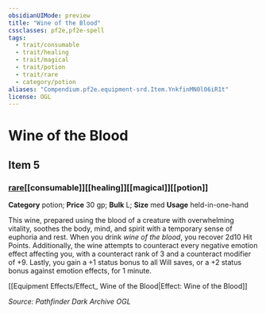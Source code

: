 ```yaml
---
obsidianUIMode: preview
title: "Wine of the Blood"
cssclasses: pf2e,pf2e-spell
tags:
  - trait/consumable
  - trait/healing
  - trait/magical
  - trait/potion
  - trait/rare
  - category/potion
aliases: "Compendium.pf2e.equipment-srd.Item.YnkfinMN0l06iR1t"
license: OGL
---
```

# Wine of the Blood
## Item 5
### [rare](rare.md "Rare Rarity Trait")[[consumable]][[healing]][[magical]][[potion]]

**Category** potion; 
**Price** 30 gp; 
**Bulk** L; **Size** med
**Usage** held-in-one-hand

This wine, prepared using the blood of a creature with overwhelming vitality, soothes the body, mind, and spirit with a temporary sense of euphoria and rest. When you drink _wine of the blood_, you recover 2d10 Hit Points. Additionally, the wine attempts to counteract every negative emotion effect affecting you, with a counteract rank of 3 and a counteract modifier of +9. Lastly, you gain a +1 status bonus to all Will saves, or a +2 status bonus against emotion effects, for 1 minute.

[[Equipment Effects/Effect_ Wine of the Blood|Effect: Wine of the Blood]]

*Source: Pathfinder Dark Archive*
*OGL*